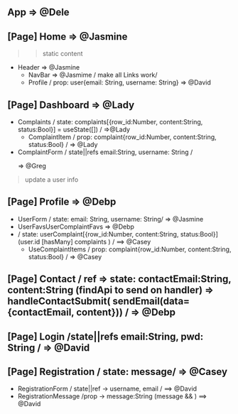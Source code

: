 ## App => @Dele

## [Page] Home => @Jasmine

> > static content

- Header => @Jasmine
  - NavBar => @Jasmime / make all Links work/
  - Profile / prop: user{email: String, username: String} => @David

## [Page] Dashboard => @Lady

- Complaints / state: complaints[{row_id:Number, content:String, status:Bool}] = useState([]) / =>@Lady
  - ComplaintItem / prop: complaint{row_id:Number, content:String, status:Bool} / => @Lady
- ComplaintForm / state||refs email:String, username: String / <form onSubmit={handleComplaint}></form> => @Greg

> update a user info

## [Page] Profile => @Debp

- UserForm / state: email: String, username: String/ => @Jasmine
- UserFavsUserComplaintFavs => @Debp
- / state: userComplaint[{row_id:Number, content:String, status:Bool}] (user.id [hasMany] complaints ) / ==> @Casey
  - UseComplaintItems / prop: complaint{row_id:Number, content:String, status:Bool} / => @Casey

## [Page] Contact / ref => state: contactEmail:String, content:String (findApi to send on handler) => handleContactSubmit( sendEmail(data={contactEmail, content})) / => @Debp

## [Page] Login /state||refs email:String, pwd: String / => @David

## [Page] Registration / state: message/ => @Casey

- RegistrationForm / state||ref -> username, email / ==> @David
- RegistrationMessage /prop -> message:String (message && <RegistrationMessage />) ==> @David
